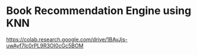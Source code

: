 # Book Recommendation Engine using KNN

https://colab.research.google.com/drive/1BAvJjs-uwAyf7lc0rPL9R3OI0cGc5BOM